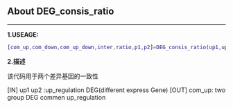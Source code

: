 ## About DEG_consis_ratio

***

**1.USEAGE:**
```matlab
[com_up,com_down,com_up_down,inter,ratio,p1,p2]=DEG_consis_ratio(up1,up2,down1,down2,DEG1,DEG2,Gid1,Gid2)
```

**2.描述**

该代码用于两个差异基因的一致性

[IN] up1 up2 :up_regulation DEG(different express Gene)
[OUT] com_up: two group DEG commen up_regulation





